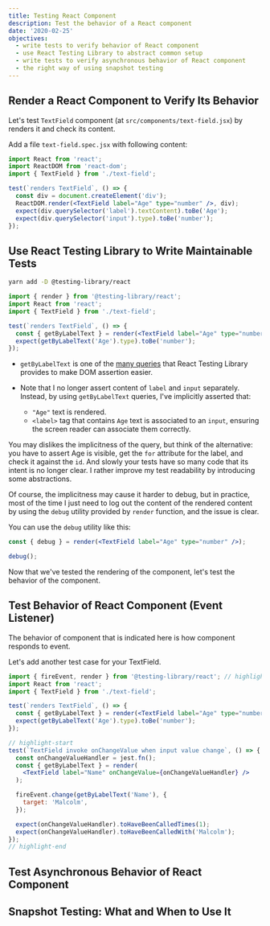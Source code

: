 ```yaml
---
title: Testing React Component
description: Test the behavior of a React component
date: '2020-02-25'
objectives:
  - write tests to verify behavior of React component
  - use React Testing Library to abstract common setup
  - write tests to verify asynchronous behavior of React component
  - the right way of using snapshot testing
---
```


## Render a React Component to Verify Its Behavior

Let's test `TextField` component (at `src/components/text-field.jsx`) by renders it and check its content.

Add a file `text-field.spec.jsx` with following content:

```jsx fileName=src/components/text-field.spec.jsx
import React from 'react';
import ReactDOM from 'react-dom';
import { TextField } from './text-field';

test(`renders TextField`, () => {
  const div = document.createElement('div');
  ReactDOM.render(<TextField label="Age" type="number" />, div);
  expect(div.querySelector('label').textContent).toBe('Age');
  expect(div.querySelector('input').type).toBe('number');
});
```

## Use React Testing Library to Write Maintainable Tests

```bash
yarn add -D @testing-library/react
```

```jsx fileName=src/components/text-field.spec.jsx
import { render } from '@testing-library/react';
import React from 'react';
import { TextField } from './text-field';

test(`renders TextField`, () => {
  const { getByLabelText } = render(<TextField label="Age" type="number" />);
  expect(getByLabelText('Age').type).toBe('number');
});
```

- `getByLabelText` is one of the [many queries][queries] that React Testing Library provides to make DOM assertion easier.
- Note that I no longer assert content of `label` and `input` separately. Instead, by using `getByLabelText` queries, I've implicitly asserted that:

  - `"Age"` text is rendered.
  - `<label>` tag that contains `Age` text is associated to an `input`, ensuring the screen reader can associate them correctly.

<aside>

You may dislikes the implicitness of the query, but think of the alternative: you have to assert Age is visible, get the `for` attribute for the label, and check it against the `id`. And slowly your tests have so many code that its intent is no longer clear. I rather improve my test readability by introducing some abstractions.

Of course, the implicitness may cause it harder to debug, but in practice, most of the time I just need to log out the content of the rendered content by using the `debug` utility provided by `render` function, and the issue is clear.

You can use the `debug` utility like this:

```jsx
const { debug } = render(<TextField label="Age" type="number" />);

debug();
```

</aside>

Now that we've tested the rendering of the component, let's test the behavior of the component.

## Test Behavior of React Component (Event Listener)

The behavior of component that is indicated here is how component responds to event.

Let's add another test case for your TextField.

```jsx fileName=src/components/text-field.spec.jsx
import { fireEvent, render } from '@testing-library/react'; // highlight-line
import React from 'react';
import { TextField } from './text-field';

test(`renders TextField`, () => {
  const { getByLabelText } = render(<TextField label="Age" type="number" />);
  expect(getByLabelText('Age').type).toBe('number');
});

// highlight-start
test(`TextField invoke onChangeValue when input value change`, () => {
  const onChangeValueHandler = jest.fn();
  const { getByLabelText } = render(
    <TextField label="Name" onChangeValue={onChangeValueHandler} />
  );

  fireEvent.change(getByLabelText('Name'), {
    target: 'Malcolm',
  });

  expect(onChangeValueHandler).toHaveBeenCalledTimes(1);
  expect(onChangeValueHandler).toHaveBeenCalledWith('Malcolm');
});
// highlight-end
```

## Test Asynchronous Behavior of React Component

## Snapshot Testing: What and When to Use It

[queries]: https://testing-library.com/docs/dom-testing-library/api-queries
